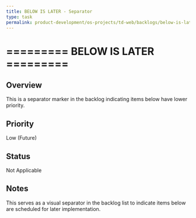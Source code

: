 ```yaml
---
title: BELOW IS LATER - Separator
type: task
permalink: product-development/os-projects/td-web/backlogs/below-is-later-separator
---
```


# ========= BELOW IS LATER =========

## Overview
This is a separator marker in the backlog indicating items below have lower priority.

## Priority
Low (Future)

## Status
Not Applicable

## Notes
This serves as a visual separator in the backlog list to indicate items below are scheduled for later implementation.